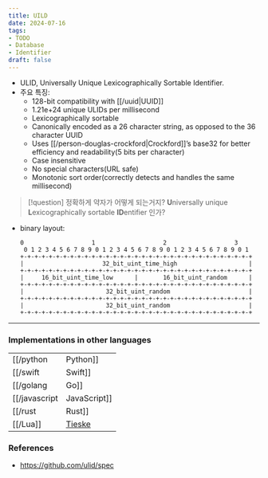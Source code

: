```yaml
---
title: UILD
date: 2024-07-16
tags:
- TODO
- Database
- Identifier
draft: false
---
```


- ULID, Universally Unique Lexicographically Sortable Identifier.
- 주요 특징:
    - 128-bit compatibility with [[/uuid|UUID]]
    - 1.21e+24 unique ULIDs per millisecond
    - Lexicographically sortable
    - Canonically encoded as a 26 character string, as opposed to the 36 character UUID
    - Uses [[/person-douglas-crockford|Crockford]]’s base32 for better efficiency and readability(5 bits per character)
    - Case insensitive
    - No special characters(URL safe)
    - Monotonic sort order(correctly detects and handles the same millisecond)

> [!question] 정확하게 약자가 어떻게 되는거지? **U**niversally unique **L**exicographically sortable **ID**entifier 인가?


- binary layout:
    ```asciidoc
    0                   1                   2                   3
     0 1 2 3 4 5 6 7 8 9 0 1 2 3 4 5 6 7 8 9 0 1 2 3 4 5 6 7 8 9 0 1
    +-+-+-+-+-+-+-+-+-+-+-+-+-+-+-+-+-+-+-+-+-+-+-+-+-+-+-+-+-+-+-+-+
    |                      32_bit_uint_time_high                    |
    +-+-+-+-+-+-+-+-+-+-+-+-+-+-+-+-+-+-+-+-+-+-+-+-+-+-+-+-+-+-+-+-+
    |     16_bit_uint_time_low      |       16_bit_uint_random      |
    +-+-+-+-+-+-+-+-+-+-+-+-+-+-+-+-+-+-+-+-+-+-+-+-+-+-+-+-+-+-+-+-+
    |                       32_bit_uint_random                      |
    +-+-+-+-+-+-+-+-+-+-+-+-+-+-+-+-+-+-+-+-+-+-+-+-+-+-+-+-+-+-+-+-+
    |                       32_bit_uint_random                      |
    +-+-+-+-+-+-+-+-+-+-+-+-+-+-+-+-+-+-+-+-+-+-+-+-+-+-+-+-+-+-+-+-+
    ```


---
### Implementations in other languages
| | |
| --- | --- |
| [[/python|Python]] | [mdomke](https://github.com/mdomke/python-ulid) |
| [[/swift|Swift]] |  [simonwhitehouse](https://github.com/simonwhitehouse/ULIDSwift) |
| [[/golang|Go]] |  [oklog](https://github.com/oklog/ulid) |
| [[/javascript|JavaScript]] | [ulid](https://github.com/ulid/javascript) |
| [[/rust|Rust]] | |
| [[/Lua]] | [Tieske](https://github.com/Tieske/ulid.lua) |

 
### References
- https://github.com/ulid/spec